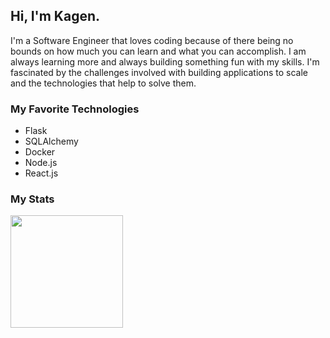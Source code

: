 ## Hi, I'm Kagen.
I'm a Software Engineer that loves coding because of there being no bounds on how much you can learn and what you can accomplish. I am always learning more and always building something fun with my skills. I'm fascinated by the challenges involved with building applications to scale and the technologies that help to solve them.

### My Favorite Technologies
* Flask
* SQLAlchemy
* Docker
* Node.js
* React.js

### My Stats
<img height="180em" src="https://github-readme-stats.vercel.app/api?username=KagenLH&show_icons=true&hide_border=true&&count_private=true&include_all_commits=true" />
